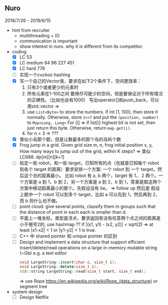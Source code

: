 ## Nuro
2018/7/26 - 2019/6/15
- hint from recruiter
    - multithreading + IO
    - communication is important
    - show interest in nuro. why it is different from its competitor.
- coding
    - [x] LC 53
    - [x] LC medium 64 96 227 451
    - [x] LC hard 778
    - [ ] 实现一个cuckoo hashing
    - [x] 写一个自己的Vector类，要求在如下2个条件下，空间更效率：
        1. 只有3个或者更少的元素时
        2. 所有元素在1-100之间
        要用尽可能少的空间，但是要保证对于所有情况的正确性。（比如也会有1000）
        写出operator[]和push_back，可以用std::vector
        => 
        1. use `List<Byte>` to store the numbers. If int [1, 100], then store it normally. Otherwise, store `1<<7` and put 
            the `(position, number)` to `Map<Long, Long>` 
            For [i] => if list[i] highest bit is not set, then just return this byte. Otherwise, return `map.get(i)`.
        2. for n < 3 => ??? 
    - [x] 类似小岛那个题，但是让数最多的那个岛的岛屿个数
    - [x] Frog jump in a grid. Given grid size m, n, frog initial position x, y,  How many ways to jump out of the grid, within K steps?
        => 类似LC688. dp[m][n][k+1]
    - [ ] 给定一些 robot，和一些 target，已知所有的点（也就是已知每个 robot 到各个 target 的距离）要求安排一个方案: 一个 robot 到 一个 target。然后这个总的距离最小。
        比如 robot 有 a, b 两个，target 有 1， 2 两个。一个方案是 a 到 1，b 到 2，另一个方案是 a 到 2，b 到 1，答案是取这两个方案中移动距离最小的那个。先假设没有 tie。
        => follow up  然后是 假设上题中一个 robot 可以到多个 target，比如 a 可以先到 1，然后再到 2，而 b 则什么也不做。
    - [ ] point cloud: give several points, classify them in groups such that the distance of point in each each is smaller than d.
    - [ ] 平面上一堆坐标，类型是浮点，要求返回有没有任意两个点之间的距离是小于根号2的. 
        use hashmap ?? if |(x1, y1) - (x2, y2)| < sqrt(2) => at least |x1-x2| < 1 or |y1-y2| < 1 is true.
    - [ ] C++ 中 shared pointer 和 unique pointer 的区别
    - [ ] Design and implement a data structure that support efficient insert/delete/read operations on a large in-memory mutable string (~Gb) 
        e.g. a text editor 
        ```c++
        void LargeString::insert(char c, size_t i);
        void LargeString::delete(size_t i);
        std::string LargeString::read(size_t start, size_t end);
        ```
        => use Rope https://en.wikipedia.org/wiki/Rope_(data_structure) or segment tree
- system design
    - [ ] Design Netflix
